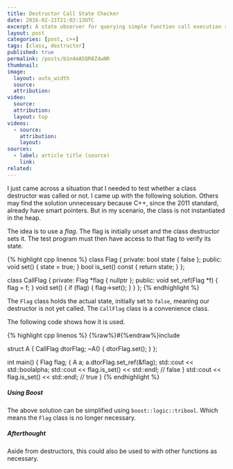 ```yaml
---
title: Destructor Call State Checker
date: 2016-02-21T21:02:13UTC
excerpt: A state observer for querying simple function call execution state to help in debugging.
layout: post
categories: [post, c++]
tags: [class, destructor]
published: true
permalink: /posts/b1n4mA5QR8Z4wNR
thumbnail:
image:
  layout: auto_width
  source: 
  attribution: 
video:
  source: 
  attribution: 
  layout: top
videos:
  - source: 
    attribution: 
    layout: 
sources:
  - label: article title (source)
    link:
related:
---
```


I just came across a situation that I needed to test whether a class destructor was called or not.
I came up with the following solution.
Others may find the solution unnecessary because C++, since the 2011 standard, already have smart pointers.
But in my scenario, the class is not instantiated in the heap.

The idea is to use a _flag_.
The flag is initially unset and the class destructor sets it.
The test program must then have access to that flag to verify its state.

{% highlight cpp linenos %}
class Flag {
private:
    bool state { false };
public:
    void set() { state = true; }
    bool is_set() const { return state; }
};

class CallFlag {
private:
    Flag *flag { nullptr };
public:
    void set_ref(Flag *f) { flag = f; }
    void set() {
        if (flag) {
            flag->set();
        }
    }
};
{% endhighlight %}

The `Flag` class holds the actual state, initially set to `false`, meaning our destructor is not yet called.
The `CallFlag` class is a convenience class.

The following code shows how it is used.

{% highlight cpp linenos %}
{%raw%}#{%endraw%}include <iostream>

struct A {
    CallFlag dtorFlag;
    ~A() { dtorFlag.set(); }
};

int main()
{
    Flag flag;
    {
        A a;
        a.dtorFlag.set_ref(&flag);
      	std::cout << std::boolalpha;
        std::cout << flag.is_set() << std::endl;        // false
    }
    std::cout << flag.is_set() << std::endl;            // true
}
{% endhighlight %}

##### Using Boost

The above solution can be simplified using `boost::logic::tribool`.
Which means the `Flag` class is no longer necessary.

##### Afterthought


Aside from destructors, this could also be used to with other functions as necessary.